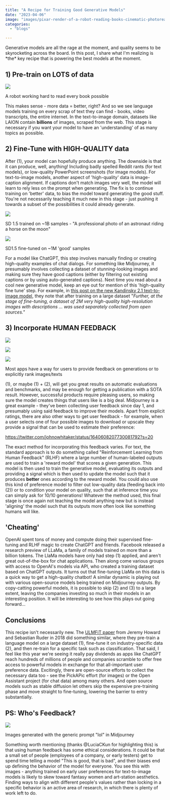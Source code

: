 ```yaml
---
title: "A Recipe for Training Good Generative Models"
date: "2023-04-06"
image: "images/pixar-render-of-a-robot-reading-books-cinematic-photoreal-golden-hour-library-beautiful-.png"
categories:
  - "blogs"

---
```


Generative models are all the rage at the moment, and quality seems to be skyrocketing across the board. In this post, I share what I'm realizing is \*the\* key recipe that is powering the best models at the moment.

## 1) Pre-train on LOTS of data

![](https://datasciencecastnethome.files.wordpress.com/2023/04/pixar-render-of-a-robot-reading-books-cinematic-photoreal-golden-hour-library-beautiful-.png?w=768)

A robot working hard to read every book possible

This makes sense - more data = better, right? And so we see language models training on every scrap of text they can find - books, video transcripts, the entire internet. In the text-to-image domain, datasets like LAION contain **billions** of images, scraped from the web. This stage is necessary if you want your model to have an 'understanding' of as many topics as possible.

## 2) Fine-Tune with HIGH-QUALITY data

After (1), your model can hopefully produce anything. The downside is that it can produce, well, anything! Including badly spelled Reddit rants (for text models), or low-quality PowerPoint screenshots (for image models). For text-to-image models, another aspect of 'high-quality' data is image-caption alignment. If captions don't match images very well, the model will learn to rely less on the prompt when generating. The fix is to continue training on 'better' data, to bias the model toward generating the good stuff. You're not necessarily teaching it much new in this stage - just pushing it towards a subset of the possibilities it could already generate.

![](https://datasciencecastnethome.files.wordpress.com/2023/04/screenshot-from-2023-04-06-09-16-42.png?w=851)

SD 1.5 trained on ~1B samples - "A professional photo of an astronaut riding a horse on the moon"

![](https://datasciencecastnethome.files.wordpress.com/2023/04/screenshot-from-2023-04-06-09-15-38.png?w=851)

SD1.5 fine-tuned on ~1M 'good' samples

For a model like ChatGPT, this step involves manually finding or creating high-quality examples of chat dialogs. For something like Midjourney, it presumably involves collecting a dataset of stunning-looking images and making sure they have good captions (either by filtering out existing captions or by using auto-generated captions). Next time you read about a cool new generative model, keep an eye out for mention of this 'high-quality fine tune' step. For example, in [this post on the new Kandinsky 2.1 text-to-image model](https://habr.com/ru/companies/sberbank/articles/725282/), they note that after training on a large dataset "_Further, at the stage of fine-tuning, a dataset of 2M very high-quality high-resolution images with descriptions ... was used separately collected from open sources."_

## 3) Incorporate HUMAN FEEDBACK

![](https://datasciencecastnethome.files.wordpress.com/2023/04/screenshot-from-2023-04-06-09-30-56.png?w=779)

![](https://datasciencecastnethome.files.wordpress.com/2023/04/screenshot-from-2023-04-06-09-26-48.png?w=408)

![](https://datasciencecastnethome.files.wordpress.com/2023/04/screenshot-from-2023-04-06-09-25-39.png?w=418)

Most apps have a way for users to provide feedback on generations or to explicitly rank images/texts

(1), or maybe (1) + (2), will get you great results on automatic evaluations and benchmarks, and may be enough for getting a publication with a SOTA result. However, successful products require pleasing users, so making sure the model creates things that users like is a big deal. Midjourney is a great example - they've been collecting user feedback since day 1, and presumably using said feedback to improve their models. Apart from explicit ratings, there are also other ways to get user feedback - for example, when a user selects one of four possible images to download or upscale they provide a signal that can be used to estimate their preference:

https://twitter.com/johnowhitaker/status/1640608207730081792?s=20

The exact method for incorporating this feedback varies. For text, the standard approach is to do something called "Reinforcement Learning from Human Feedback" (RLHF) where a large number of human-labeled outputs are used to train a 'reward model' that scores a given generation. This model is then used to train the generative model, evaluating its outputs and providing a signal which is then used to update the model such that it produces **better** ones according to the reward model. You could also use this kind of preference model to filter out low-quality data (feeding back into (2)) or to condition your model on quality, such that at inference time you can simply ask for 10/10 generations! Whatever the method used, this final stage is once again not teaching the model anything new but is instead 'aligning' the model such that its outputs more often look like something humans will like.

## 'Cheating'

OpenAI spent tons of money and compute doing their supervised fine-tuning and RLHF magic to create ChatGPT and friends. Facebook released a research preview of LLaMa, a family of models trained on more than a billion tokens. The LlaMa models have only had step (1) applied, and aren't great out-of-the-box for chat applications. Then along come various groups with access to OpenAI's models via API, who created a training dataset based on ChatGPT outputs. It turns out that fine-tuning LlaMa on this data is a quick way to get a high-quality chatbot! A similar dynamic is playing out with various open-source models being trained on Midjourney outputs. By copy-catting powerful models, it is possible to skip (2) and (3) to a large extent, leaving the companies investing so much in their models in an interesting position. It will be interesting to see how this plays out going forward...

## Conclusions

This recipe isn't necessarily new. The [ULMFiT paper](https://arxiv.org/abs/1801.06146) from Jeremy Howard and Sebastian Ruder in 2018 did something similar, where they pre-train a language model on a large dataset (1), fine-tune it on industry-specific data (2), and then re-train for a specific task such as classification. That said, I feel like this year we're seeing it really pay dividends as apps like ChatGPT reach hundreds of millions of people and companies scramble to offer free access to powerful models in exchange for that all-important user preference data. Excitingly, there are open-source efforts to collect the necessary data too - see the PickAPic effort (for images) or the Open Assistant project (for chat data) among many others. And open source models such as stable diffusion let others skip the expensive pre-training phase and move straight to fine-tuning, lowering the barrier to entry substantially.

## PS: Who's Feedback?

![](https://datasciencecastnethome.files.wordpress.com/2023/04/grid_0.png?w=1024)

Images generated with the generic prompt "lol" in Midjourney

Something worth mentioning (thanks @LuciaCKun for highlighting this) is that using human feedback has some ethical considerations. It could be that a small set of people (employees of a company, or early testers) get to spend time telling a model "This is good, that is bad", and their biases end up defining the behavior of the model for everyone. You see this with images - anything trained on early user preferences for text-to-image models is likely to skew toward fantasy women and art-station aesthetics. Finding ways to align with different people's values rather than locking in a specific behavior is an active area of research, in which there is plenty of work left to do.
